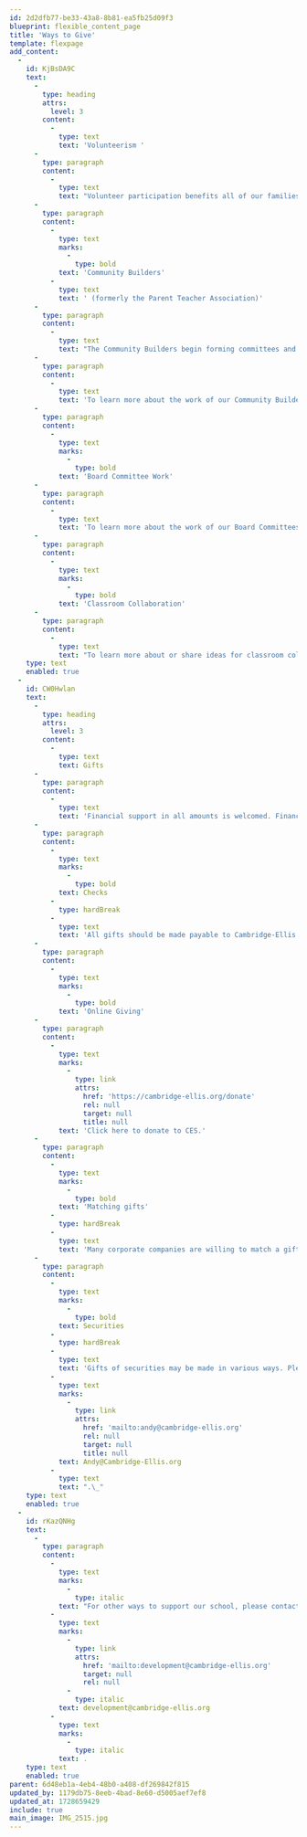 ```yaml
---
id: 2d2dfb77-be33-43a8-8b81-ea5fb25d09f3
blueprint: flexible_content_page
title: 'Ways to Give'
template: flexpage
add_content:
  -
    id: KjBsDA9C
    text:
      -
        type: heading
        attrs:
          level: 3
        content:
          -
            type: text
            text: 'Volunteerism '
      -
        type: paragraph
        content:
          -
            type: text
            text: "Volunteer participation benefits all of our families, children, and staff and is an essential component of the Cambridge-Ellis community. Families will receive a volunteer interest survey in the spring for volunteer involvement the following school year.\_ "
      -
        type: paragraph
        content:
          -
            type: text
            marks:
              -
                type: bold
            text: 'Community Builders'
          -
            type: text
            text: ' (formerly the Parent Teacher Association)'
      -
        type: paragraph
        content:
          -
            type: text
            text: "The Community Builders begin forming committees and planning in the first weeks of the school year.\_ Family involvement is voluntary with several options for the level of time commitment, from co-chairing a committee to donating baked goods for a classroom birthday party."
      -
        type: paragraph
        content:
          -
            type: text
            text: 'To learn more about the work of our Community Builders, reach the committee chair Jess Tangren at pta@cambridge-ellis.org'
      -
        type: paragraph
        content:
          -
            type: text
            marks:
              -
                type: bold
            text: 'Board Committee Work'
      -
        type: paragraph
        content:
          -
            type: text
            text: 'To learn more about the work of our Board Committees, reach out to the Board Co-Chairs Hilary Rasmussen and Rahul Khara at cochairs@cambridge-ellis.org.'
      -
        type: paragraph
        content:
          -
            type: text
            marks:
              -
                type: bold
            text: 'Classroom Collaboration'
      -
        type: paragraph
        content:
          -
            type: text
            text: "To learn more about or share ideas for classroom collaboration, reach out to your child's classroom teachers."
    type: text
    enabled: true
  -
    id: CW0Hwlan
    text:
      -
        type: heading
        attrs:
          level: 3
        content:
          -
            type: text
            text: Gifts
      -
        type: paragraph
        content:
          -
            type: text
            text: 'Financial support in all amounts is welcomed. Financial gifts will support the financial aid needs of our community through tuition assistance for families, professional development opportunities for our faculty, as well as the many costs of running a school not fully covered by our tuition. Gifts to Cambridge-Ellis can be made in the following ways:'
      -
        type: paragraph
        content:
          -
            type: text
            marks:
              -
                type: bold
            text: Checks
          -
            type: hardBreak
          -
            type: text
            text: 'All gifts should be made payable to Cambridge-Ellis School. Our mailing address is: Cambridge-Ellis School, 80 Trowbridge Street, Cambridge, MA 02138'
      -
        type: paragraph
        content:
          -
            type: text
            marks:
              -
                type: bold
            text: 'Online Giving'
      -
        type: paragraph
        content:
          -
            type: text
            marks:
              -
                type: link
                attrs:
                  href: 'https://cambridge-ellis.org/donate'
                  rel: null
                  target: null
                  title: null
            text: 'Click here to donate to CES.'
      -
        type: paragraph
        content:
          -
            type: text
            marks:
              -
                type: bold
            text: 'Matching gifts'
          -
            type: hardBreak
          -
            type: text
            text: 'Many corporate companies are willing to match a gift to an organization of your choice. Contact your personnel office to see if your employer is willing to match your gift to Cambridge-Ellis.'
      -
        type: paragraph
        content:
          -
            type: text
            marks:
              -
                type: bold
            text: Securities
          -
            type: hardBreak
          -
            type: text
            text: 'Gifts of securities may be made in various ways. Please check with your bank, broker or agent about their procedures if you are interested in transferring a gift of securities. To facilitate a gift of stock, please contact Andy Griswold in the Business Office, '
          -
            type: text
            marks:
              -
                type: link
                attrs:
                  href: 'mailto:andy@cambridge-ellis.org'
                  rel: null
                  target: null
                  title: null
            text: Andy@Cambridge-Ellis.org
          -
            type: text
            text: ".\_"
    type: text
    enabled: true
  -
    id: rKazQNHg
    text:
      -
        type: paragraph
        content:
          -
            type: text
            marks:
              -
                type: italic
            text: "For other ways to support our school, please contact us\_at\_"
          -
            type: text
            marks:
              -
                type: link
                attrs:
                  href: 'mailto:development@cambridge-ellis.org'
                  target: null
                  rel: null
              -
                type: italic
            text: development@cambridge-ellis.org
          -
            type: text
            marks:
              -
                type: italic
            text: .
    type: text
    enabled: true
parent: 6d48eb1a-4eb4-48b0-a408-df269842f815
updated_by: 1179db75-8eeb-4bad-8e60-d5005aef7ef8
updated_at: 1728659429
include: true
main_image: IMG_2515.jpg
---
```

